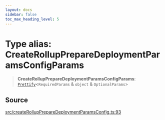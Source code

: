 ```yaml
---
layout: docs
sidebar: false
toc_max_heading_level: 5
---
```


# Type alias: CreateRollupPrepareDeploymentParamsConfigParams

> **CreateRollupPrepareDeploymentParamsConfigParams**: [`Prettify`](../../types/utils/type-aliases/Prettify.md)\<`RequiredParams` & `object` & `OptionalParams`\>

## Source

[src/createRollupPrepareDeploymentParamsConfig.ts:93](https://github.com/anegg0/arbitrum-orbit-sdk/blob/b24cbe9cd68eb30d18566196d2c909bd4086db10/src/createRollupPrepareDeploymentParamsConfig.ts#L93)
